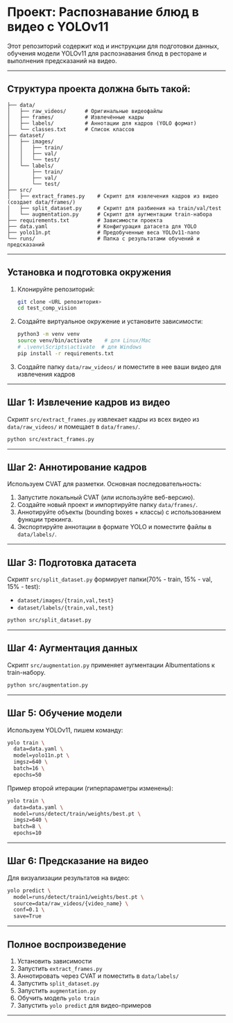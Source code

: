 # Проект: Распознавание блюд в видео с YOLOv11

Этот репозиторий содержит код и инструкции для подготовки данных, обучения модели YOLOv11 для распознавания блюд в ресторане и выполнения предсказаний на видео.

---

## Структура проекта должна быть такой:

```
├── data/
│   ├── raw_videos/      # Оригинальные видеофайлы
│   ├── frames/          # Извлечённые кадры
│   ├── labels/          # Аннотации для кадров (YOLO формат)
│   └── classes.txt      # Список классов
├── dataset/             
│   ├── images/
│   │   ├── train/
│   │   ├── val/
│   │   └── test/
│   └── labels/
│       ├── train/
│       ├── val/
│       └── test/
├── src/
│   ├── extract_frames.py    # Скрипт для извлечения кадров из видео (создает data/frames/)
│   ├── split_dataset.py     # Скрипт для разбиения на train/val/test
│   └── augmentation.py      # Скрипт для аугментации train-набора 
├── requirements.txt         # Зависимости проекта
├── data.yaml                # Конфигурация датасета для YOLO
├── yolo11n.pt               # Предобученные веса YOLOv11-nano
└── runs/                    # Папка с результатами обучений и предсказаний

```

---

## Установка и подготовка окружения

1. Клонируйте репозиторий:

   ```bash
   git clone <URL репозитория>
   cd test_comp_vision
   ```
2. Создайте виртуальное окружение и установите зависимости:

   ```bash
   python3 -m venv venv
   source venv/bin/activate    # для Linux/Mac
   # .\venv\Scripts\activate  # для Windows
   pip install -r requirements.txt
   ```
3. Создайте папку `data/raw_videos/` и поместите в нее ваши видео для извлечения кадров
---


## Шаг 1: Извлечение кадров из видео

Скрипт `src/extract_frames.py` извлекает кадры из всех видео из `data/raw_videos/` и помещает в `data/frames/`.

```bash
python src/extract_frames.py
```

---

## Шаг 2: Аннотирование кадров

Используем CVAT для разметки. Основная последовательность:

1. Запустите локальный CVAT (или используйте веб-версию).
2. Создайте новый проект и импортируйте папку `data/frames/`.
3. Аннотируйте объекты (bounding boxes + классы) с использованием функции трекинга.
4. Экспортируйте аннотации в формате YOLO и поместите файлы в `data/labels/`.


---

## Шаг 3: Подготовка датасета

Скрипт `src/split_dataset.py` формирует папки(70% - train, 15% - val, 15% - test):

* `dataset/images/{train,val,test}`
* `dataset/labels/{train,val,test}`

```bash
python src/split_dataset.py
```

---

## Шаг 4: Аугментация данных

Скрипт `src/augmentation.py` применяет аугментации Albumentations к train-набору.

```bash
python src/augmentation.py
```

---

## Шаг 5: Обучение модели

Используем YOLOv11, пишем команду:

```bash
yolo train \
  data=data.yaml \
  model=yolo11n.pt \
  imgsz=640 \
  batch=16 \
  epochs=50
```

Пример второй итерации (гиперпараметры изменены):

```bash
yolo train \
  data=data.yaml \
  model=runs/detect/train/weights/best.pt \
  imgsz=640 \
  batch=8 \
  epochs=10
```

---

## Шаг 6: Предсказание на видео

Для визуализации результатов на видео:

```bash
yolo predict \
  model=runs/detect/train1/weights/best.pt \
  source=data/raw_videos/{video_name} \
  conf=0.1 \
  save=True
```

---

## Полное воспроизведение

1. Установить зависимости
2. Запустить `extract_frames.py`
3. Аннотировать через CVAT и поместить в `data/labels/`
4. Запустить `split_dataset.py`
5. Запустить `augmentation.py`
6. Обучить модель `yolo train`
7. Запустить `yolo predict` для видео-примеров

---
